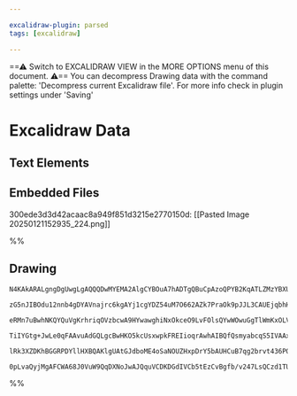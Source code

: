 ```yaml
---

excalidraw-plugin: parsed
tags: [excalidraw]

---
```

==⚠  Switch to EXCALIDRAW VIEW in the MORE OPTIONS menu of this document. ⚠== You can decompress Drawing data with the command palette: 'Decompress current Excalidraw file'. For more info check in plugin settings under 'Saving'


# Excalidraw Data

## Text Elements
## Embedded Files
300ede3d3d42acaac8a949f851d3215e2770150d: [[Pasted Image 20250121152935_224.png]]

%%
## Drawing
```compressed-json
N4KAkARALgngDgUwgLgAQQQDwMYEMA2AlgCYBOuA7hADTgQBuCpAzoQPYB2KqATLZMzYBXUtiRoIACyhQ4zZAHoFAc0JRJQgEYA6bGwC2CgF7N6hbEcK4OCtptbErHALRY8RMpWdx8Q1TdIEfARcZgRmBShcZQUebQB2bQAWGjoghH0EDihmbgBtcDBQMBKIEm4IAFUACQA5IQBrAEkAQUwADgBGOAB5ACFOgFkABUGYeMJnVJLIWEQKwn1opH5S

zG5nJIBOdu12nnb4gDYAVnajrc6kgAYj1cgYDZ54uM7O662AZk7PraOk9pJJL3CAUEjqbhHa7XEGSBCEZTSbjfTog6zKYLcGGFARQUhsBoIADCbHwbFIFTx1mYcFwgWy01Kmlw2AaynxQg4xBJZIpEipHBpdKyUEZkAAZoR8PgAMqwTESQQeMUQZh4gkIADq4Mk3D4ONV6sJcpgCvQSvKII5iI44VyaFRBrYtOwakeDuhIPZwjgTWI9tQeQAuiDx

eRMn7uBwhNKQYQuVgKrhriqOVzbcwA9HYwawghiNxOkceO9LvFOlsQYwWOwuGgTlWmKxOLVOGJCydPp8AUd2id4nHmAARdJQfPccUEMIgzTCLkAUWCmWyWZj+BBQjgxFwY4LDvin3iSTOW3iHx+IKIHAaUbXl7YrPHaEn+GnuaiUCEAYgiC58eUKqSsEkYSJ80L5ggnzEFBSQ8CyuAsu0uBbNs4p9p00ElicCDPGenQnNcBYgsw7jiIGOJgI6MyU

TiIYGtg+JwLe0qFAAvuAdGQLgcBwHKO5kcUsxwpkFREIioqrAwhAIBQfQsmyabcqS5IVAAxOKGmaYyEDYCI9JQE0Y76HK+KEjyKkSKpnQINZ1nabppD6YZGRyay3qckpvKUuQgq0vp9l6SKzn6AAYlKsrymRqqkpahQ6YF2TBSZGrasQEJoPqpQOU5RnJcakUVBaRFxdlQVGQASsINp2oWkmlYlRk9C6bqFp6JUJQZRkhZwUAhbg+hSu6qANu1jl

lRk3XZDKhBGGRPDYllHXBQAKlgUAtGJdboME4oSaNOUZHxpDrY5bAUHCuB7qg2brvt436POXItKd50hFdEB0viVB1UtRnPV9y3wFFinaSR+LSgAGpC1yJGBzxbCcSTvPhxaSWDpL4AAmsiRyJCWtyfDwhOwZ0hwjaURhsAY3CCZA9AEEIZGdGxP1jQ1GSVR5GbfiDknsiQ02zXqC2QPzxByggTH1nzpAkIMbDEAgj24JowRXS+b6lGL5l8qgtMQH

0pLvaQyjMgAFCWA68J0VuW9QqDXNoJwAJQquVCDKDGdIVCb5tEzCvBgfb/v247LsQCzd1TUaCBNVAtarjmpRhv1CDuwmsscABaD61kKtq9weKMyC2BEFLqBFwgIIcKnhekMXTpCFAV5kZXkelHYABWCDYDkMo13A8uK8rqtPqgGtV3FLLx4wy1U/gNMGnMUVhMEve1iqulqgYgPzGgN33o+6tTpPMwQPgoTrevs/z8x+BseArH8BAQHhDT7GsUAA
```
%%